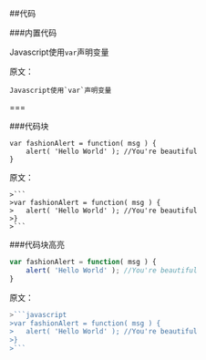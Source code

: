 ##代码

###内置代码

Javascript使用`var`声明变量

原文：
```
Javascript使用`var`声明变量
```
===

###代码块
```
var fashionAlert = function( msg ) {
	alert( 'Hello World' ); //You're beautiful
}
```

原文：
```
>```
>var fashionAlert = function( msg ) {
>	alert( 'Hello World' ); //You're beautiful
>}
>```
```

###代码块高亮
```javascript
var fashionAlert = function( msg ) {
	alert( 'Hello World' ); //You're beautiful
}
```

原文：
```javascript
>```javascript
>var fashionAlert = function( msg ) {
>	alert( 'Hello World' ); //You're beautiful
>}
>```
```